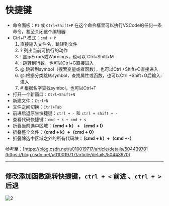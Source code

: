 # 快捷键

- 命令面板：`F1` 或 `Ctrl+Shift+P`
    在这个命令框里可以执行VSCode的任何一条命令，甚至关闭这个编辑器
- Ctrl+P 模式：`cmd + P`
    1. 直接输入文件名，跳转到文件
    2. ? 列出当前可执行的动作
    3. ! 显示Errors或Warnings，也可以`Ctrl+Shift+M
    4. : 跳转到行数，也可以Ctrl+G直接进入
    5. @ 跳转到symbol（搜索变量或者函数），也可以Ctrl  +Shift+O直接进入
    6. @:根据分类跳转symbol，查找属性或函数，也可以Ctrl    +Shift+O后输入:进入
    7. \# 根据名字查找symbol，也可以Ctrl+T
- 打开一个新窗口：`Ctrl+Shift+N`
- 新建文件：`Ctrl+N`
- 文件之间切换：`Ctrl+Tab`
- 前进后退原生快捷键：`ctrl + -` 和 `ctrl + shift + -`
- 查看代码快捷键：`cmd + k + cmd + s`
- 折叠当前选中区域：**（cmd + k） + （cmd + l）**
- 折叠整个文件：**（cmd + k）+（cmd + 0）**
- 折叠除选中区域之外的所有代码块：**（cmd + k）+（cmd +-）**

参考至：[https://blog.csdn.net/u010019717/article/details/50443970](https://blog.csdn.net/u010019717/article/details/50443970)

---

## 修改添加函数跳转快捷键，`ctrl + <` 前进 、`ctrl + >` 后退

![2](http://ww1.sinaimg.cn/large/006alGmrly1g28ek425irj30pl0cadit.jpg)
